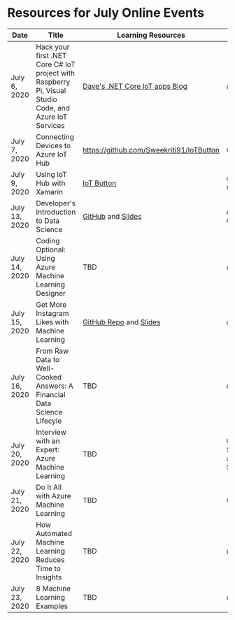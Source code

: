 # Resources for July Online Events

| Date | Title | Learning Resources | Speaker | Video | 
|------|-------|--------------------|---------|-------|
| July 6, 2020 | Hack your first .NET Core C# IoT project with Raspberry Pi, Visual Studio Code, and Azure IoT Services | [Dave's .NET Core IoT apps Blog](https://dev.to/azure/net-core-iot-raspberry-pi-linux-and-azure-iot-hub-learn-how-to-build-deploy-and-debug-d1f) | @gloveboxes | | 
| July 7, 2020 | Connecting Devices to Azure IoT Hub | https://github.com/Sweekriti91/IoTButton | @Sweekriti91 | | 
| July 9, 2020 | Using IoT Hub with Xamarin | [IoT Button](https://github.com/xamcat/XamTrack) | @Sweekriti91 @BenBtg | | 
| July 13, 2020 | Developer's Introduction to Data Science | [GitHub](https://github.com/microsoft/c9-dev-intro-data-science) and [Slides](https://slidedecks.blob.core.windows.net/livestreamfy21q1/DevIntroToDS_Francesca_ReactorStreaming.pptx) | @sarahguthals and @FrancescaLazzeri | | 
| July 14, 2020 | Coding Optional: Using Azure Machine Learning Designer | TBD | @cassieview | |
| July 15, 2020 | Get More Instagram Likes with Machine Learning | [GitHub Repo](http://github.com/CloudAdvocacy/LikesLearning) and [Slides](https://speakerdeck.com/shwars/get-more-instagram-likes-with-machine-learning) | @shwars | |
| July 16, 2020 | From Raw Data to Well-Cooked Answers: A Financial Data Science Lifecyle | TBD | @sguthals | [Register Now](https://www.meetup.com/Microsoft-Reactor-Redmond/events/271087239/) |
| July 20, 2020 | Interview with an Expert: Azure Machine Learning | TBD | @FrancescaLazzeri, Stephanie Lindsey, and Mehrnoosh Sameki | [Register Now](https://www.meetup.com/Microsoft-Reactor-Redmond/events/271107547/) |
| July 21, 2020 | Do It All with Azure Machine Learning | TBD | @FrancescaLazzeri | [Register Now](https://www.meetup.com/Microsoft-Reactor-Redmond/events/271107999/) |
| July 22, 2020 | How Automated Machine Learning Reduces Time to Insights | TBD | @amynic | [Register Now](https://www.meetup.com/Microsoft-Reactor-Redmond/events/271108300/) |
| July 23, 2020 | 8 Machine Learning Examples | TBD | @sguthals | [Register Now](https://www.meetup.com/Microsoft-Reactor-Redmond/events/271108337/) |
